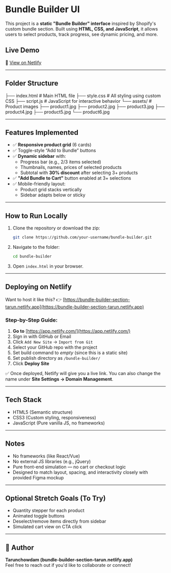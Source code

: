 # Bundle Builder UI

This project is a **static "Bundle Builder" interface** inspired by Shopify's custom bundle section. Built using **HTML, CSS, and JavaScript**, it allows users to select products, track progress, see dynamic pricing, and more.

##  Live Demo

🔗 [View on Netlify](https://bundle-builder-section-tarun.netlify.app/)

---

## Folder Structure
├── index.html             # Main HTML file
├── style.css              # All styling using custom CSS
├── script.js              # JavaScript for interactive behavior
└── assets/                # Product images
    ├── product1.jpg
    ├── product2.jpg
    ├── product3.jpg
    ├── product4.jpg
    ├── product5.jpg
    └── product6.jpg

---

##  Features Implemented

- ✅ **Responsive product grid** (6 cards)
- ✅ Toggle-style “Add to Bundle” buttons
- ✅ **Dynamic sidebar** with:
  - Progress bar (e.g., 2/3 items selected)
  - Thumbnails, names, prices of selected products
  - Subtotal with **30% discount** after selecting 3+ products
- ✅ **"Add Bundle to Cart"** button enabled at 3+ selections
- ✅ Mobile-friendly layout:
  - Product grid stacks vertically
  - Sidebar adapts below or sticky

---

##  How to Run Locally

1. Clone the repository or download the zip:
    ```bash
    git clone https://github.com/your-username/bundle-builder.git
    ```

2. Navigate to the folder:
    ```bash
    cd bundle-builder
    ```

3. Open `index.html` in your browser.

---

##  Deploying on Netlify

Want to host it like this? 👉 [https://bundle-builder-section-tarun.netlify.app](https://bundle-builder-section-tarun.netlify.app)

### Step-by-Step Guide:

1. **Go to** [https://app.netlify.com/](https://app.netlify.com/)
2. Sign in with GitHub or Email
3. Click `Add New Site` → `Import from Git`
4. Select your GitHub repo with the project
5. Set build command to _empty_ (since this is a static site)
6. Set publish directory as `/bundle-builder/`
7. Click **Deploy Site**

✅ Once deployed, Netlify will give you a live link. You can also change the name under **Site Settings → Domain Management**.

---

##  Tech Stack

- HTML5 (Semantic structure)
- CSS3 (Custom styling, responsiveness)
- JavaScript (Pure vanilla JS, no frameworks)

---

##  Notes

- No frameworks (like React/Vue)
- No external JS libraries (e.g., jQuery)
- Pure front-end simulation — no cart or checkout logic
- Designed to match layout, spacing, and interactivity closely with provided Figma mockup

---

##  Optional Stretch Goals (To Try)

- Quantity stepper for each product
- Animated toggle buttons
- Deselect/remove items directly from sidebar
- Simulated cart view on CTA click

---

## 👤 Author

**Tarunchowdam (bundle-builder-section-tarun.netlify.app)**  
Feel free to reach out if you'd like to collaborate or connect!


